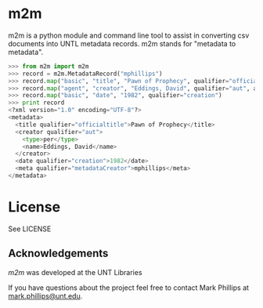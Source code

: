 # m2m
m2m is a python module and command line tool to assist in converting csv documents into UNTL metadata records. m2m stands for "metadata to metadata".

```python
>>> from m2m import m2m
>>> record = m2m.MetadataRecord("mphillips")
>>> record.map("basic", "title", "Pawn of Prophecy", qualifier="officialtitle")
>>> record.map("agent", "creator", "Eddings, David", qualifier="aut", agent_type="per")
>>> record.map("basic", "date", "1982", qualifier="creation")
>>> print record
<?xml version="1.0" encoding="UTF-8"?>
<metadata>
  <title qualifier="officialtitle">Pawn of Prophecy</title>
  <creator qualifier="aut">
    <type>per</type>
    <name>Eddings, David</name>
  </creator>
  <date qualifier="creation">1982</date>
  <meta qualifier="metadataCreator">mphillips</meta>
</metadata>
```

# License

See LICENSE

Acknowledgements
----------------

_m2m_ was developed at the UNT Libraries

If you have questions about the project feel free to contact Mark Phillips at mark.phillips@unt.edu.
